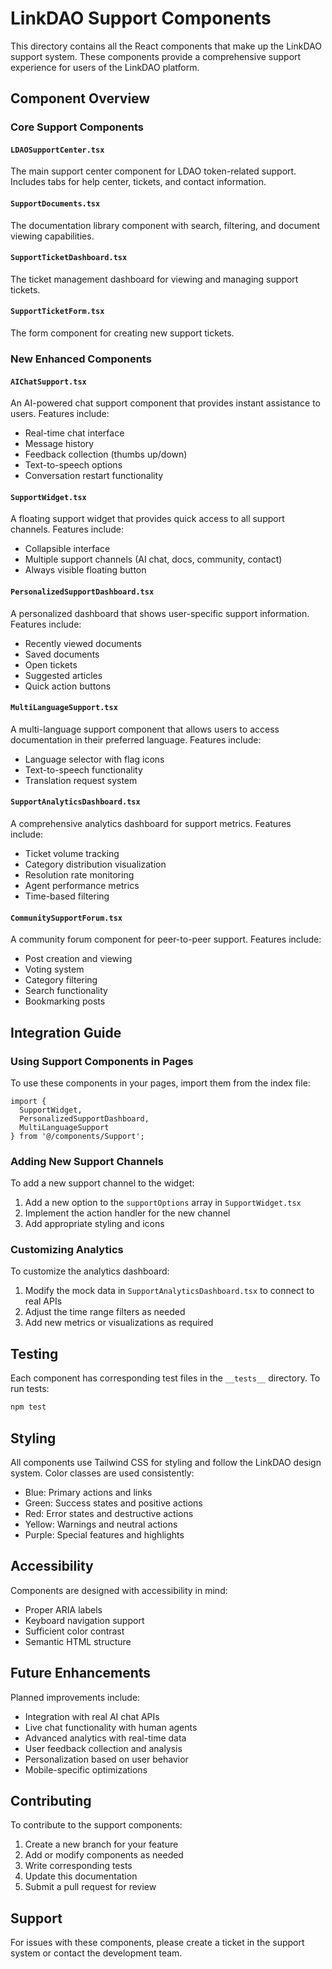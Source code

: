 # LinkDAO Support Components

This directory contains all the React components that make up the LinkDAO support system. These components provide a comprehensive support experience for users of the LinkDAO platform.

## Component Overview

### Core Support Components

#### `LDAOSupportCenter.tsx`
The main support center component for LDAO token-related support. Includes tabs for help center, tickets, and contact information.

#### `SupportDocuments.tsx`
The documentation library component with search, filtering, and document viewing capabilities.

#### `SupportTicketDashboard.tsx`
The ticket management dashboard for viewing and managing support tickets.

#### `SupportTicketForm.tsx`
The form component for creating new support tickets.

### New Enhanced Components

#### `AIChatSupport.tsx`
An AI-powered chat support component that provides instant assistance to users. Features include:
- Real-time chat interface
- Message history
- Feedback collection (thumbs up/down)
- Text-to-speech options
- Conversation restart functionality

#### `SupportWidget.tsx`
A floating support widget that provides quick access to all support channels. Features include:
- Collapsible interface
- Multiple support channels (AI chat, docs, community, contact)
- Always visible floating button

#### `PersonalizedSupportDashboard.tsx`
A personalized dashboard that shows user-specific support information. Features include:
- Recently viewed documents
- Saved documents
- Open tickets
- Suggested articles
- Quick action buttons

#### `MultiLanguageSupport.tsx`
A multi-language support component that allows users to access documentation in their preferred language. Features include:
- Language selector with flag icons
- Text-to-speech functionality
- Translation request system

#### `SupportAnalyticsDashboard.tsx`
A comprehensive analytics dashboard for support metrics. Features include:
- Ticket volume tracking
- Category distribution visualization
- Resolution rate monitoring
- Agent performance metrics
- Time-based filtering

#### `CommunitySupportForum.tsx`
A community forum component for peer-to-peer support. Features include:
- Post creation and viewing
- Voting system
- Category filtering
- Search functionality
- Bookmarking posts

## Integration Guide

### Using Support Components in Pages

To use these components in your pages, import them from the index file:

```tsx
import {
  SupportWidget,
  PersonalizedSupportDashboard,
  MultiLanguageSupport
} from '@/components/Support';
```

### Adding New Support Channels

To add a new support channel to the widget:

1. Add a new option to the `supportOptions` array in `SupportWidget.tsx`
2. Implement the action handler for the new channel
3. Add appropriate styling and icons

### Customizing Analytics

To customize the analytics dashboard:

1. Modify the mock data in `SupportAnalyticsDashboard.tsx` to connect to real APIs
2. Adjust the time range filters as needed
3. Add new metrics or visualizations as required

## Testing

Each component has corresponding test files in the `__tests__` directory. To run tests:

```bash
npm test
```

## Styling

All components use Tailwind CSS for styling and follow the LinkDAO design system. Color classes are used consistently:
- Blue: Primary actions and links
- Green: Success states and positive actions
- Red: Error states and destructive actions
- Yellow: Warnings and neutral actions
- Purple: Special features and highlights

## Accessibility

Components are designed with accessibility in mind:
- Proper ARIA labels
- Keyboard navigation support
- Sufficient color contrast
- Semantic HTML structure

## Future Enhancements

Planned improvements include:
- Integration with real AI chat APIs
- Live chat functionality with human agents
- Advanced analytics with real-time data
- User feedback collection and analysis
- Personalization based on user behavior
- Mobile-specific optimizations

## Contributing

To contribute to the support components:

1. Create a new branch for your feature
2. Add or modify components as needed
3. Write corresponding tests
4. Update this documentation
5. Submit a pull request for review

## Support

For issues with these components, please create a ticket in the support system or contact the development team.